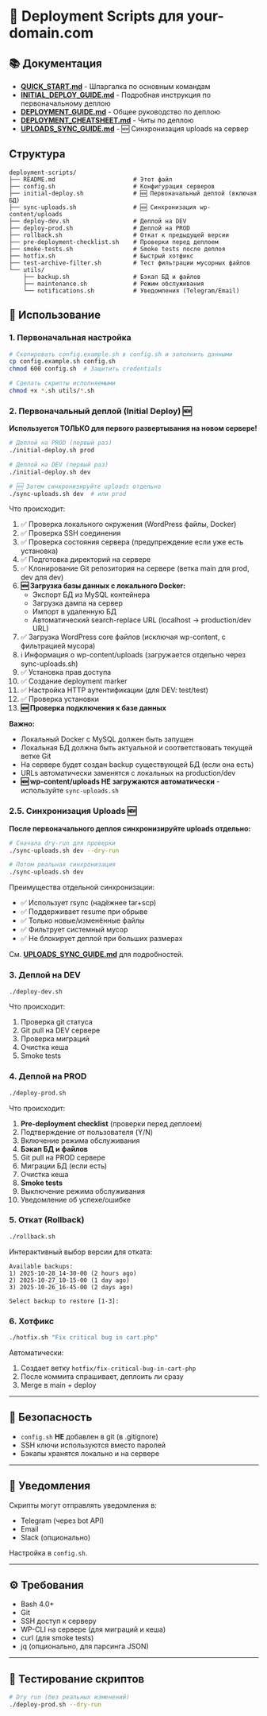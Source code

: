 # 🚀 Deployment Scripts для your-domain.com

## 📚 Документация

- **[QUICK_START.md](../docs/QUICK_START.md)** - Шпаргалка по основным командам
- **[INITIAL_DEPLOY_GUIDE.md](../docs/INITIAL_DEPLOY_GUIDE.md)** - Подробная инструкция по первоначальному деплою
- **[DEPLOYMENT_GUIDE.md](../docs/DEPLOYMENT_GUIDE.md)** - Общее руководство по деплою
- **[DEPLOYMENT_CHEATSHEET.md](../docs/DEPLOYMENT_CHEATSHEET.md)** - Читы по деплою
- **[UPLOADS_SYNC_GUIDE.md](UPLOADS_SYNC_GUIDE.md)** - 🆕 Синхронизация uploads на сервер

## Структура

```
deployment-scripts/
├── README.md                      # Этот файл
├── config.sh                      # Конфигурация серверов
├── initial-deploy.sh              # 🆕 Первоначальный деплой (включая БД)
├── sync-uploads.sh                # 🆕 Синхронизация wp-content/uploads
├── deploy-dev.sh                  # Деплой на DEV
├── deploy-prod.sh                 # Деплой на PROD
├── rollback.sh                    # Откат к предыдущей версии
├── pre-deployment-checklist.sh    # Проверки перед деплоем
├── smoke-tests.sh                 # Smoke tests после деплоя
├── hotfix.sh                      # Быстрый хотфикс
├── test-archive-filter.sh         # Тест фильтрации мусорных файлов
└── utils/
    ├── backup.sh                  # Бэкап БД и файлов
    ├── maintenance.sh             # Режим обслуживания
    └── notifications.sh           # Уведомления (Telegram/Email)
```

## 🎯 Использование

### 1. Первоначальная настройка

```bash
# Скопировать config.example.sh в config.sh и заполнить данными
cp config.example.sh config.sh
chmod 600 config.sh  # Защитить credentials

# Сделать скрипты исполняемыми
chmod +x *.sh utils/*.sh
```

### 2. Первоначальный деплой (Initial Deploy) 🆕

**Используется ТОЛЬКО для первого развертывания на новом сервере!**

```bash
# Деплой на PROD (первый раз)
./initial-deploy.sh prod

# Деплой на DEV (первый раз)
./initial-deploy.sh dev

# 🆕 Затем синхронизируйте uploads отдельно
./sync-uploads.sh dev  # или prod
```

Что происходит:
1. ✅ Проверка локального окружения (WordPress файлы, Docker)
2. ✅ Проверка SSH соединения
3. ✅ Проверка состояния сервера (предупреждение если уже есть установка)
4. ✅ Подготовка директорий на сервере
5. ✅ Клонирование Git репозитория на сервере (ветка main для prod, dev для dev)
6. **🆕 Загрузка базы данных с локального Docker:**
   - Экспорт БД из MySQL контейнера
   - Загрузка дампа на сервер
   - Импорт в удаленную БД
   - Автоматический search-replace URL (localhost → production/dev URL)
7. ✅ Загрузка WordPress core файлов (исключая wp-content, с фильтрацией мусора)
8. ℹ️  Информация о wp-content/uploads (загружается отдельно через sync-uploads.sh)
9. ✅ Установка прав доступа
10. ✅ Создание deployment marker
11. ✅ Настройка HTTP аутентификации (для DEV: test/test)
12. ✅ Проверка установки
13. **🆕 Проверка подключения к базе данных**

**Важно:**
- Локальный Docker с MySQL должен быть запущен
- Локальная БД должна быть актуальной и соответствовать текущей ветке Git
- На сервере будет создан backup существующей БД (если она есть)
- URLs автоматически заменятся с локальных на production/dev
- **🆕 wp-content/uploads НЕ загружаются автоматически** - используйте `sync-uploads.sh`

### 2.5. Синхронизация Uploads 🆕

**После первоначального деплоя синхронизируйте uploads отдельно:**

```bash
# Сначала dry-run для проверки
./sync-uploads.sh dev --dry-run

# Потом реальная синхронизация
./sync-uploads.sh dev
```

Преимущества отдельной синхронизации:
- ✅ Использует rsync (надёжнее tar+scp)
- ✅ Поддерживает resume при обрыве
- ✅ Только новые/изменённые файлы
- ✅ Фильтрует системный мусор
- ✅ Не блокирует деплой при больших размерах

См. **[UPLOADS_SYNC_GUIDE.md](UPLOADS_SYNC_GUIDE.md)** для подробностей.

### 3. Деплой на DEV

```bash
./deploy-dev.sh
```

Что происходит:
1. Проверка git статуса
2. Git pull на DEV сервере
3. Проверка миграций
4. Очистка кеша
5. Smoke tests

### 4. Деплой на PROD

```bash
./deploy-prod.sh
```

Что происходит:
1. **Pre-deployment checklist** (проверки перед деплоем)
2. Подтверждение от пользователя (Y/N)
3. Включение режима обслуживания
4. **Бэкап БД и файлов**
5. Git pull на PROD сервере
6. Миграции БД (если есть)
7. Очистка кеша
8. **Smoke tests**
9. Выключение режима обслуживания
10. Уведомление об успехе/ошибке

### 5. Откат (Rollback)

```bash
./rollback.sh
```

Интерактивный выбор версии для отката:
```
Available backups:
1) 2025-10-28_14-30-00 (2 hours ago)
2) 2025-10-27_10-15-00 (1 day ago)
3) 2025-10-26_16-45-00 (2 days ago)

Select backup to restore [1-3]:
```

### 6. Хотфикс

```bash
./hotfix.sh "Fix critical bug in cart.php"
```

Автоматически:
1. Создает ветку `hotfix/fix-critical-bug-in-cart-php`
2. После коммита спрашивает, деплоить ли сразу
3. Merge в main + deploy

---

## 🔐 Безопасность

- `config.sh` **НЕ** добавлен в git (в .gitignore)
- SSH ключи используются вместо паролей
- Бэкапы хранятся локально и на сервере

---

## 📱 Уведомления

Скрипты могут отправлять уведомления в:
- Telegram (через bot API)
- Email
- Slack (опционально)

Настройка в `config.sh`.

---

## ⚙️ Требования

- Bash 4.0+
- Git
- SSH доступ к серверу
- WP-CLI на сервере (для миграций и кеша)
- curl (для smoke tests)
- jq (опционально, для парсинга JSON)

---

## 🧪 Тестирование скриптов

```bash
# Dry run (без реальных изменений)
./deploy-prod.sh --dry-run
```
